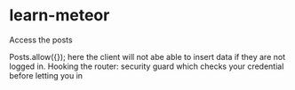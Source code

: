 # learn-meteor

Access the posts

Posts.allow({});
here the client will not abe able to insert data if they are not logged in.
Hooking the router:
security guard which checks your credential before letting you in